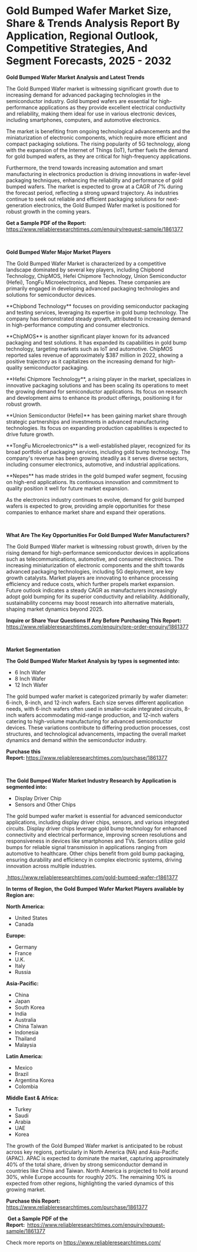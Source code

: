 <p><h1>Gold Bumped Wafer Market Size, Share & Trends Analysis Report By Application, Regional Outlook, Competitive Strategies, And Segment Forecasts, 2025 - 2032</h1></p><p><strong>Gold Bumped Wafer Market Analysis and Latest Trends</strong></p>
<p><p>The Gold Bumped Wafer market is witnessing significant growth due to increasing demand for advanced packaging technologies in the semiconductor industry. Gold bumped wafers are essential for high-performance applications as they provide excellent electrical conductivity and reliability, making them ideal for use in various electronic devices, including smartphones, computers, and automotive electronics.</p><p>The market is benefiting from ongoing technological advancements and the miniaturization of electronic components, which require more efficient and compact packaging solutions. The rising popularity of 5G technology, along with the expansion of the Internet of Things (IoT), further fuels the demand for gold bumped wafers, as they are critical for high-frequency applications.</p><p>Furthermore, the trend towards increasing automation and smart manufacturing in electronics production is driving innovations in wafer-level packaging techniques, enhancing the reliability and performance of gold bumped wafers. The market is expected to grow at a CAGR of 7% during the forecast period, reflecting a strong upward trajectory. As industries continue to seek out reliable and efficient packaging solutions for next-generation electronics, the Gold Bumped Wafer market is positioned for robust growth in the coming years.</p></p>
<p><strong>Get a Sample PDF of the Report:&nbsp;</strong> <a href="https://www.reliableresearchtimes.com/enquiry/request-sample/1861377?utm_campaign=2207&utm_medium=2&utm_source=Github&utm_content=ia&utm_term=07042025&utm_id=gold-bumped-wafer">https://www.reliableresearchtimes.com/enquiry/request-sample/1861377</a></p>
<p>&nbsp;</p>
<p><strong>Gold Bumped Wafer Major Market Players</strong></p>
<p><p>The Gold Bumped Wafer Market is characterized by a competitive landscape dominated by several key players, including Chipbond Technology, ChipMOS, Hefei Chipmore Technology, Union Semiconductor (Hefei), TongFu Microelectronics, and Nepes. These companies are primarily engaged in developing advanced packaging technologies and solutions for semiconductor devices.</p><p>**Chipbond Technology** focuses on providing semiconductor packaging and testing services, leveraging its expertise in gold bump technology. The company has demonstrated steady growth, attributed to increasing demand in high-performance computing and consumer electronics.</p><p>**ChipMOS** is another significant player known for its advanced packaging and test solutions. It has expanded its capabilities in gold bump technology, targeting markets such as IoT and automotive. ChipMOS reported sales revenue of approximately $387 million in 2022, showing a positive trajectory as it capitalizes on the increasing demand for high-quality semiconductor packaging.</p><p>**Hefei Chipmore Technology**, a rising player in the market, specializes in innovative packaging solutions and has been scaling its operations to meet the growing demand for semiconductor applications. Its focus on research and development aims to enhance its product offerings, positioning it for robust growth.</p><p>**Union Semiconductor (Hefei)** has been gaining market share through strategic partnerships and investments in advanced manufacturing technologies. Its focus on expanding production capabilities is expected to drive future growth.</p><p>**TongFu Microelectronics** is a well-established player, recognized for its broad portfolio of packaging services, including gold bump technology. The company's revenue has been growing steadily as it serves diverse sectors, including consumer electronics, automotive, and industrial applications.</p><p>**Nepes** has made strides in the gold bumped wafer segment, focusing on high-end applications. Its continuous innovation and commitment to quality position it well for future market expansion.</p><p>As the electronics industry continues to evolve, demand for gold bumped wafers is expected to grow, providing ample opportunities for these companies to enhance market share and expand their operations.</p></p>
<p>&nbsp;</p>
<p><strong>What Are The Key Opportunities For Gold Bumped Wafer Manufacturers?</strong></p>
<p><p>The Gold Bumped Wafer market is witnessing robust growth, driven by the rising demand for high-performance semiconductor devices in applications such as telecommunications, automotive, and consumer electronics. The increasing miniaturization of electronic components and the shift towards advanced packaging technologies, including 5G deployment, are key growth catalysts. Market players are innovating to enhance processing efficiency and reduce costs, which further propels market expansion. Future outlook indicates a steady CAGR as manufacturers increasingly adopt gold bumping for its superior conductivity and reliability. Additionally, sustainability concerns may boost research into alternative materials, shaping market dynamics beyond 2025.</p></p>
<p><strong>Inquire or Share Your Questions If Any Before Purchasing This Report:</strong> <a href="https://www.reliableresearchtimes.com/enquiry/pre-order-enquiry/1861377?utm_campaign=2207&utm_medium=2&utm_source=Github&utm_content=ia&utm_term=07042025&utm_id=gold-bumped-wafer">https://www.reliableresearchtimes.com/enquiry/pre-order-enquiry/1861377</a></p>
<p>&nbsp;</p>
<p><strong>Market Segmentation</strong></p>
<p><strong>The Gold Bumped Wafer Market Analysis by types is segmented into:</strong></p>
<p><ul><li>6 Inch Wafer</li><li>8 Inch Wafer</li><li>12 Inch Wafer</li></ul></p>
<p><p>The gold bumped wafer market is categorized primarily by wafer diameter: 6-inch, 8-inch, and 12-inch wafers. Each size serves different application needs, with 6-inch wafers often used in smaller-scale integrated circuits, 8-inch wafers accommodating mid-range production, and 12-inch wafers catering to high-volume manufacturing for advanced semiconductor devices. These variations contribute to differing production processes, cost structures, and technological advancements, impacting the overall market dynamics and demand within the semiconductor industry.</p></p>
<p><strong>Purchase this Report:&nbsp;</strong><a href="https://www.reliableresearchtimes.com/purchase/1861377?utm_campaign=2207&utm_medium=2&utm_source=Github&utm_content=ia&utm_term=07042025&utm_id=gold-bumped-wafer">https://www.reliableresearchtimes.com/purchase/1861377</a></p>
<p>&nbsp;</p>
<p><strong>The Gold Bumped Wafer Market Industry Research by Application is segmented into:</strong></p>
<p><ul><li>Display Driver Chip</li><li>Sensors and Other Chips</li></ul></p>
<p><p>The gold bumped wafer market is essential for advanced semiconductor applications, including display driver chips, sensors, and various integrated circuits. Display driver chips leverage gold bump technology for enhanced connectivity and electrical performance, improving screen resolutions and responsiveness in devices like smartphones and TVs. Sensors utilize gold bumps for reliable signal transmission in applications ranging from automotive to healthcare. Other chips benefit from gold bump packaging, ensuring durability and efficiency in complex electronic systems, driving innovation across multiple industries.</p></p>
<p><a href="https://www.reliableresearchtimes.com/gold-bumped-wafer-r1861377?utm_campaign=2207&utm_medium=2&utm_source=Github&utm_content=ia&utm_term=07042025&utm_id=gold-bumped-wafer">&nbsp;https://www.reliableresearchtimes.com/gold-bumped-wafer-r1861377</a></p>
<p><strong>In terms of Region, the Gold Bumped Wafer Market Players available by Region are:</strong></p>
<p>
    <p> <strong> North America: </strong>
        <ul>
            <li>United States</li>
            <li>Canada</li>
        </ul>
        </p> 
    <p> <strong> Europe: </strong>
        <ul>
            <li>Germany</li>
            <li>France</li>
            <li>U.K.</li>
            <li>Italy</li>
            <li>Russia</li>
        </ul>
        </p> 
    <p> <strong> Asia-Pacific: </strong>
        <ul>
            <li>China</li>
            <li>Japan</li>
            <li>South Korea</li>
            <li>India</li>
            <li>Australia</li>
            <li>China Taiwan</li>
            <li>Indonesia</li>
            <li>Thailand</li>
            <li>Malaysia</li>
        </ul>
        </p> 
    <p> <strong> Latin America: </strong>
        <ul>
            <li>Mexico</li>
            <li>Brazil</li>
            <li>Argentina Korea</li>
            <li>Colombia</li>
        </ul>
        </p> 
    <p> <strong> Middle East & Africa: </strong>
        <ul>
            <li>Turkey</li>
            <li>Saudi</li>
            <li>Arabia</li>
            <li>UAE</li>
            <li>Korea</li>
        </ul>
    </p>
    </p>
<p><p>The growth of the Gold Bumped Wafer market is anticipated to be robust across key regions, particularly in North America (NA) and Asia-Pacific (APAC). APAC is expected to dominate the market, capturing approximately 40% of the total share, driven by strong semiconductor demand in countries like China and Taiwan. North America is projected to hold around 30%, while Europe accounts for roughly 20%. The remaining 10% is expected from other regions, highlighting the varied dynamics of this growing market.</p></p>
<p><strong>Purchase this Report: </strong><a href="https://www.reliableresearchtimes.com/purchase/1861377?utm_campaign=2207&utm_medium=2&utm_source=Github&utm_content=ia&utm_term=07042025&utm_id=gold-bumped-wafer">https://www.reliableresearchtimes.com/purchase/1861377</a></p>
<p>&nbsp;<strong>Get a Sample PDF of the Report:&nbsp;&nbsp;</strong><a href="https://www.reliableresearchtimes.com/enquiry/request-sample/1861377?utm_campaign=2207&utm_medium=2&utm_source=Github&utm_content=ia&utm_term=07042025&utm_id=gold-bumped-wafer">https://www.reliableresearchtimes.com/enquiry/request-sample/1861377</a></p>
<p><strong></strong></p>
<p>Check more reports on <a href="https://www.reliableresearchtimes.com/?utm_campaign=2207&utm_medium=2&utm_source=Github&utm_content=ia&utm_term=07042025&utm_id=gold-bumped-wafer">https://www.reliableresearchtimes.com/</a></p>